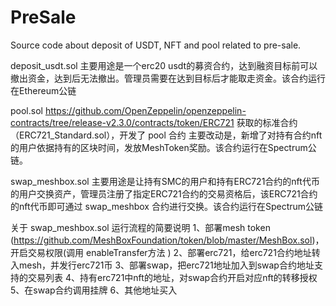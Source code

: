 # PreSale
Source code about deposit of USDT, NFT and pool related to pre-sale.

deposit_usdt.sol
主要用途是一个erc20 usdt的募资合约，达到融资目标前可以撤出资金，达到后无法撤出。管理员需要在达到目标后才能取走资金。该合约运行在Ethereum公链


pool.sol
https://github.com/OpenZeppelin/openzeppelin-contracts/tree/release-v2.3.0/contracts/token/ERC721  获取的标准合约（ERC721_Standard.sol），开发了 pool 合约
主要改动是，新增了对持有合约nft的用户依据持有的区块时间，发放MeshToken奖励。该合约运行在Spectrum公链。


swap_meshbox.sol
主要用途是让持有SMC的用户和持有ERC721合约的nft代币的用户交换资产，管理员注册了指定ERC721合约的交易资格后，该ERC721合约的nft代币即可通过 swap_meshbox 合约进行交换。该合约运行在Spectrum公链



关于 swap_meshbox.sol 运行流程的简要说明
1、部署mesh token (https://github.com/MeshBoxFoundation/token/blob/master/MeshBox.sol)， 开启交易权限(调用 enableTransfer方法 )
2、部署erc721，给erc721合约地址转入mesh，并发行erc721币
3、部署swap，把erc721地址加入到swap合约地址支持的交易列表
4、持有erc721中nft的地址，对swap合约开启对应nft的转移授权
5、在swap合约调用挂牌
6、其他地址买入
